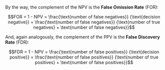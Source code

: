 

By the way, the complement of the NPV is the **False Omission Rate** (FOR):
  
$$FOR = 1 - NPV = \frac{\text{number of false negatives}}
{\text{decision negative}} = \frac{\text{number of false negatives}}
{\text{number of true negatives} + \text{number of false negatives}}$$

And, again analogously, the complement of the PPV is the **False Discovery Rate** (FDR):
  
$$FDR = 1 - NPV = \frac{\text{number of false positives}}
{\text{decision positive}} = \frac{\text{number of false positives}}
{\text{number of true positives} + \text{number of false positives}}$$
